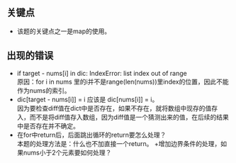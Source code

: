 ## 关键点
+ 该题的关键点之一是map的使用。

## 出现的错误
+ if target - nums[i] in dic: IndexError: list index out of range<br>
原因：for i in nums 里的i并不是range(len(nums))里index的位置，因此不能作为nums的索引。
+ dic[target - nums[i]] = i 应该是 dic[nums[i]] = i。<br>
因为要检查diff值在dict中是否存在，如果不存在，就将数组中现存的值存入，而不是将diff值存入数组，因为diff值是一个猜测出来的值，在后续的结果中是否存在并不确定。
+ 在for中return后，后面跳出循环的return要怎么处理？<br>
本题的处理方法是：什么也不加直接一个return。
+增加边界条件的处理，如果nums小于2个元素要如何处理？
